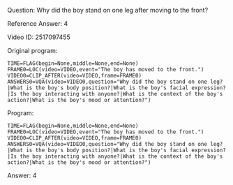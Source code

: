 Question: Why did the boy stand on one leg after moving to the front?

Reference Answer: 4

Video ID: 2517097455

Original program:

```
TIME=FLAG(begin=None,middle=None,end=None)
FRAME0=LOC(video=VIDEO,event="The boy has moved to the front.")
VIDEO0=CLIP_AFTER(video=VIDEO,frame=FRAME0)
ANSWERS0=VQA(video=VIDEO0,question="Why did the boy stand on one leg?|What is the boy's body position?|What is the boy's facial expression?|Is the boy interacting with anyone?|What is the context of the boy's action?|What is the boy's mood or attention?")
```

Program:

```
TIME=FLAG(begin=None,middle=None,end=None)
FRAME0=LOC(video=VIDEO,event="The boy has moved to the front.")
VIDEO0=CLIP_AFTER(video=VIDEO,frame=FRAME0)
ANSWERS0=VQA(video=VIDEO0,question="Why did the boy stand on one leg?|What is the boy's body position?|What is the boy's facial expression?|Is the boy interacting with anyone?|What is the context of the boy's action?|What is the boy's mood or attention?")
```

Answer: 4

